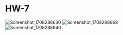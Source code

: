 # HW-7


![Screenshot_1708288630](https://github.com/Trajoon/HW-7/assets/153893124/14797434-4443-4da2-999f-f7b67a004218)
![Screenshot_1708288668](https://github.com/Trajoon/HW-7/assets/153893124/c82d3593-28ac-4fde-8818-00d68508a078)
![Screenshot_1708288640](https://github.com/Trajoon/HW-7/assets/153893124/db29a31e-cb20-4505-b84c-e3d325523ac6)
